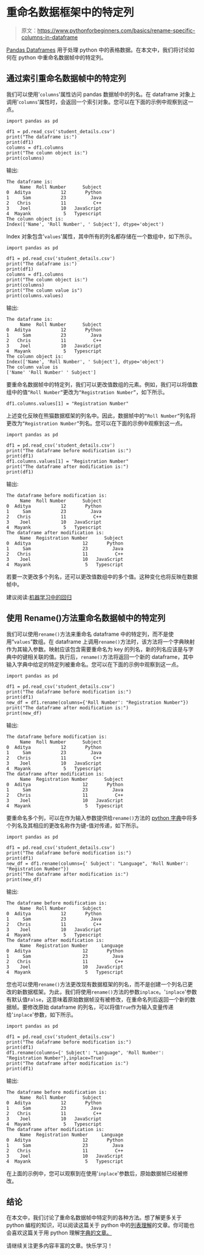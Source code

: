 # 重命名数据框架中的特定列

> 原文：<https://www.pythonforbeginners.com/basics/rename-specific-columns-in-dataframe>

[Pandas Dataframes](https://www.pythonforbeginners.com/basics/create-pandas-dataframe-in-python) 用于处理 python 中的表格数据。在本文中，我们将讨论如何在 python 中重命名数据帧中的特定列。

## 通过索引重命名数据帧中的特定列

我们可以使用'`columns`'属性访问 pandas 数据帧中的列名。在 dataframe 对象上调用'`columns`'属性时，会返回一个索引对象。您可以在下面的示例中观察到这一点。

```
import pandas as pd

df1 = pd.read_csv('student_details.csv')
print("The dataframe is:")
print(df1)
columns = df1.columns
print("The column object is:")
print(columns)
```

输出:

```
The dataframe is:
     Name  Roll Number      Subject
0  Aditya           12       Python
1     Sam           23         Java
2   Chris           11          C++
3    Joel           10   JavaScript
4  Mayank            5   Typescript
The column object is:
Index(['Name', 'Roll Number', ' Subject'], dtype='object')
```

Index 对象包含'`values`'属性，其中所有的列名都存储在一个数组中，如下所示。

```
import pandas as pd

df1 = pd.read_csv('student_details.csv')
print("The dataframe is:")
print(df1)
columns = df1.columns
print("The column object is:")
print(columns)
print("The column value is")
print(columns.values)
```

输出:

```
The dataframe is:
     Name  Roll Number      Subject
0  Aditya           12       Python
1     Sam           23         Java
2   Chris           11          C++
3    Joel           10   JavaScript
4  Mayank            5   Typescript
The column object is:
Index(['Name', 'Roll Number', ' Subject'], dtype='object')
The column value is
['Name' 'Roll Number' ' Subject']
```

要重命名数据帧中的特定列，我们可以更改值数组的元素。例如，我们可以将值数组中的值`“Roll Number”`更改为`“Registration Number”`，如下所示。

```
df1.columns.values[1] = "Registration Number"
```

上述变化反映在熊猫数据框架的列名中。因此，数据帧中的`“Roll Number”`列名将更改为`“Registration Number”`列名。您可以在下面的示例中观察到这一点。

```
import pandas as pd

df1 = pd.read_csv('student_details.csv')
print("The dataframe before modification is:")
print(df1)
df1.columns.values[1] = "Registration Number"
print("The dataframe after modification is:")
print(df1)
```

输出:

```
The dataframe before modification is:
     Name  Roll Number      Subject
0  Aditya           12       Python
1     Sam           23         Java
2   Chris           11          C++
3    Joel           10   JavaScript
4  Mayank            5   Typescript
The dataframe after modification is:
     Name  Registration Number      Subject
0  Aditya                   12       Python
1     Sam                   23         Java
2   Chris                   11          C++
3    Joel                   10   JavaScript
4  Mayank                    5   Typescript 
```

若要一次更改多个列名，还可以更改值数组中的多个值。这种变化也将反映在数据帧中。

建议阅读:[机器学习中的回归](https://codinginfinite.com/regression-in-machine-learning-with-examples/)

## 使用 Rename()方法重命名数据帧中的特定列

我们可以使用`rename()`方法来重命名 dataframe 中的特定列，而不是使用“`values`”数组。在 dataframe 上调用`rename()`方法时，该方法将一个字典映射作为其输入参数。映射应该包含需要重命名为 key 的列名，新的列名应该是与字典中的键相关联的值。执行后，`rename()`方法将返回一个新的 dataframe，其中输入字典中给定的特定列被重命名。您可以在下面的示例中观察到这一点。

```
import pandas as pd

df1 = pd.read_csv('student_details.csv')
print("The dataframe before modification is:")
print(df1)
new_df = df1.rename(columns={'Roll Number': "Registration Number"})
print("The dataframe after modification is:")
print(new_df)
```

输出:

```
The dataframe before modification is:
     Name  Roll Number      Subject
0  Aditya           12       Python
1     Sam           23         Java
2   Chris           11          C++
3    Joel           10   JavaScript
4  Mayank            5   Typescript
The dataframe after modification is:
     Name  Registration Number      Subject
0  Aditya                   12       Python
1     Sam                   23         Java
2   Chris                   11          C++
3    Joel                   10   JavaScript
4  Mayank                    5   Typescript 
```

要重命名多个列，可以在作为输入参数提供给`rename()`方法的 [python 字典](https://www.pythonforbeginners.com/dictionary/python-dictionary-quick-guide)中将多个列名及其相应的更改名称作为键-值对传递，如下所示。

```
import pandas as pd

df1 = pd.read_csv('student_details.csv')
print("The dataframe before modification is:")
print(df1)
new_df = df1.rename(columns={' Subject': "Language", 'Roll Number': "Registration Number"})
print("The dataframe after modification is:")
print(new_df)
```

输出:

```
The dataframe before modification is:
     Name  Roll Number      Subject
0  Aditya           12       Python
1     Sam           23         Java
2   Chris           11          C++
3    Joel           10   JavaScript
4  Mayank            5   Typescript
The dataframe after modification is:
     Name  Registration Number     Language
0  Aditya                   12       Python
1     Sam                   23         Java
2   Chris                   11          C++
3    Joel                   10   JavaScript
4  Mayank                    5   Typescript 
```

您也可以使用`rename()`方法更改现有数据框架的列名，而不是创建一个列名已更改的新数据框架。为此，我们将使用`rename()`方法的参数`inplace`。'`inplace`'参数有默认值`False`，这意味着原始数据帧没有被修改，在重命名列后返回一个新的数据帧。要修改原始 dataframe 的列名，可以将值`True`作为输入变量传递给'`inplace`'参数，如下所示。

```
import pandas as pd

df1 = pd.read_csv('student_details.csv')
print("The dataframe before modification is:")
print(df1)
df1.rename(columns={' Subject': "Language", 'Roll Number': "Registration Number"},inplace=True)
print("The dataframe after modification is:")
print(df1) 
```

输出:

```
The dataframe before modification is:
     Name  Roll Number      Subject
0  Aditya           12       Python
1     Sam           23         Java
2   Chris           11          C++
3    Joel           10   JavaScript
4  Mayank            5   Typescript
The dataframe after modification is:
     Name  Registration Number     Language
0  Aditya                   12       Python
1     Sam                   23         Java
2   Chris                   11          C++
3    Joel                   10   JavaScript
4  Mayank                    5   Typescript 
```

在上面的示例中，您可以观察到在使用'`inplace`'参数后，原始数据帧已经被修改。

## 结论

在本文中，我们讨论了重命名数据帧中特定列的各种方法。想了解更多关于 python 编程的知识，可以阅读这篇关于 python 中的[列表理解](https://www.pythonforbeginners.com/basics/list-comprehensions-in-python)的文章。你可能也会喜欢这篇关于用 python 理解[字典的文章。](https://www.pythonforbeginners.com/dictionary/dictionary-comprehension-in-python)

请继续关注更多内容丰富的文章。快乐学习！